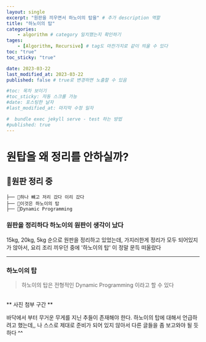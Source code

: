 ```yaml
---
layout: single
excerpt: "원판을 끼우면서 하노이의 탑을" # 추가 description 역할 
title: "하노이의 탑"
categories:
    - algorithm # category 일치했는지 확인하기 
tages:
    - [Algorithm, Recursive] # tag도 마찬가지로 같이 띄울 수 있다 
toc: "true"
toc_sticky: "true"

date: 2023-03-22
last_modified_at: 2023-03-22
published: false # true로 변경하면 노출할 수 있음 

#toc: 목차 보이기 
#toc_sticky: 자동 스크롤 가능 
#date: 포스팅한 날자 
#last_modified_at: 마지막 수정 일자 

#  bundle exec jekyll serve - test 하는 방법 
#published: true
---
```

# 원탑을 왜 정리를 안하실까? 

## 📁원판 정리 중
```
├── 📁하나 뺴고 저리 갔다 이리 갔다
├── 📁이것은 하노이의 탑        
├── 📁Dynamic Programming     
```

### 원판을 정리하다 하노이의 원판이 생각이 났다 
15kg, 20kg, 5kg 순으로 원판을 정리하고 있었는데, 가지러한게 정리가 모두 되어있지가 않아서, 요리 조리 끼우던 중에 '하노이의 탑' 이 정말 문득 떠올랐다 
<hr>

### 하노이의 탑 
> 하노이의 탑은 전형적인 Dynamic Programming 이라고 할 수 있다


<br>
** 사진 첨부 구간 **

바닥에서 부터 무거운 무게를 지닌 추들이 존재해야 한다.
하노이의 탑에 대해서 언급하려고 했는데,, 나 스스로 제대로 준비가
되어 있지 않아서 다른 글들을 좀 보고와야 될 듯하다 ^^







